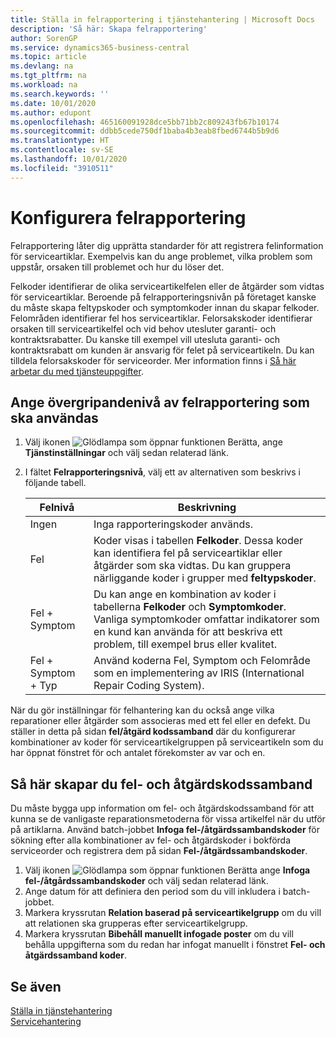 ```yaml
---
title: Ställa in felrapportering i tjänstehantering | Microsoft Docs
description: 'Så här: Skapa felrapportering'
author: SorenGP
ms.service: dynamics365-business-central
ms.topic: article
ms.devlang: na
ms.tgt_pltfrm: na
ms.workload: na
ms.search.keywords: ''
ms.date: 10/01/2020
ms.author: edupont
ms.openlocfilehash: 465160091928dce5bb71bb2c809243fb67b10174
ms.sourcegitcommit: ddbb5cede750df1baba4b3eab8fbed6744b5b9d6
ms.translationtype: HT
ms.contentlocale: sv-SE
ms.lasthandoff: 10/01/2020
ms.locfileid: "3910511"
---
```

# <a name="set-up-fault-reporting"></a>Konfigurera felrapportering
Felrapportering låter dig upprätta standarder för att registrera felinformation för serviceartiklar. Exempelvis kan du ange problemet, vilka problem som uppstår, orsaken till problemet och hur du löser det.  

Felkoder identifierar de olika serviceartikelfelen eller de åtgärder som vidtas för serviceartiklar. Beroende på felrapporteringsnivån på företaget kanske du måste skapa feltypskoder och symptomkoder innan du skapar felkoder. Felområden identifierar fel hos serviceartiklar. Felorsakskoder identifierar orsaken till serviceartikelfel och vid behov utesluter garanti- och kontraktsrabatter. Du kanske till exempel vill utesluta garanti- och kontraktsrabatt om kunden är ansvarig för felet på serviceartikeln. Du kan tilldela felorsakskoder för serviceorder. Mer information finns i [Så här arbetar du med tjänsteuppgifter](service-how-to-work-on-service-tasks.md).  

## <a name="to-specify-the-overall-level-of-fault-reporting-to-use"></a>Ange övergripandenivå av felrapportering som ska användas
1. Välj ikonen ![Glödlampa som öppnar funktionen Berätta](media/ui-search/search_small.png "Berätta vad du vill göra"), ange **Tjänstinställningar** och välj sedan relaterad länk.
2. I fältet **Felrapporteringsnivå**, välj ett av alternativen som beskrivs i följande tabell.  

    |**Felnivå**|**Beskrivning**|  
    |------------|-------------|  
    |Ingen | Inga rapporteringskoder används.|  
    |Fel | Koder visas i tabellen **Felkoder**. Dessa koder kan identifiera fel på serviceartiklar eller åtgärder som ska vidtas. Du kan gruppera närliggande koder i grupper med **feltypskoder**.|  
    |Fel + Symptom | Du kan ange en kombination av koder i tabellerna **Felkoder** och **Symptomkoder**. Vanliga symptomkoder omfattar indikatorer som en kund kan använda för att beskriva ett problem, till exempel brus eller kvalitet.|  
    |Fel + Symptom + Typ | Använd koderna Fel, Symptom och Felområde som en implementering av IRIS (International Repair Coding System).|  

När du gör inställningar för felhantering kan du också ange vilka reparationer eller åtgärder som associeras med ett fel eller en defekt. Du ställer in detta på sidan **fel/åtgärd kodssamband** där du konfigurerar kombinationer av koder för serviceartikelgruppen på serviceartikeln som du har öppnat fönstret för och antalet förekomster av var och en.

## <a name="to-create-fault-and-resolution-code-relationships"></a>Så här skapar du fel- och åtgärdskodssamband
<!--this needs to go in a working with topic-->
 Du måste bygga upp information om fel- och åtgärdskodssamband för att kunna se de vanligaste reparationsmetoderna för vissa artikelfel när du utför på artiklarna. Använd batch-jobbet **Infoga fel-/åtgärdssambandskoder** för sökning efter alla kombinationer av fel- och åtgärdskoder i bokförda serviceorder och registrera dem på sidan **Fel-/åtgärdssambandskoder**.

1. Välj ikonen ![Glödlampa som öppnar funktionen Berätta](media/ui-search/search_small.png "Berätta vad du vill göra") ange **Infoga fel-/åtgårdssambandskoder** och välj sedan relaterad länk.  
2. Ange datum för att definiera den period som du vill inkludera i batch-jobbet.  
3. Markera kryssrutan **Relation baserad på serviceartikelgrupp** om du vill att relationen ska grupperas efter serviceartikelgrupp.  
4. Markera kryssrutan **Bibehåll manuellt infogade poster** om du vill behålla uppgifterna som du redan har infogat manuellt i fönstret **Fel- och åtgärdssamband koder**.  

## <a name="see-also"></a>Se även
[Ställa in tjänstehantering](service-setup-service.md)  
[Servicehantering](service-service.md)  
